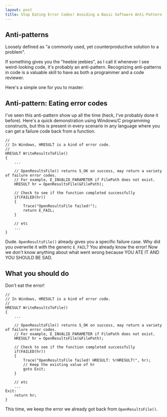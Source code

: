 ```yaml
---
layout: post
title: Stop Eating Error Codes! Avoiding a Basic Software Anti-Pattern
---
```


## Anti-patterns
Loosely defined as "a commonly used, yet counterproductive solution to a problem".

If something gives you the "heebie jeebies", as I call it whenever I see weird-looking code, it's probably an anti-pattern. Recognizing anti-patterns in code is a valuable skill to have as both a programmer and a code reviewer.

Here's a simple one for you to master:

## Anti-pattern: Eating error codes
I've seen this anti-pattern show up all the time (heck, I've probably done it before). Here's a quick demonstration using Windows/C programming constructs, but this is present in every scenario in any language where you can get a failure code back from a function.

```
//
// In Windows, HRESULT is a kind of error code.
// 
HRESULT WriteResultsToFile()
{
    ...

    // OpenResultsFile() returns S_OK on success, may return a variety of failure error codes.
    // For example, E_INVALID_PARAMETER if FilePath does not exist.
    HRESULT hr = OpenResultsFile(&FilePath);

    // Check to see if the function completed successfully
    if(FAILED(hr))
    {
        Trace("OpenResultsFile failed!");
        return E_FAIL;
    }

    // etc
    ...
}
```

Dude. `OpenResultsFile()` already gives you a specific failure case. Why did you overwrite it with the generic `E_FAIL`? You already know the error! Now we don't know anything about what went wrong because YOU ATE IT AND YOU SHOULD BE SAD.

## What you should do
Don't eat the error!

```
//
// In Windows, HRESULT is a kind of error code.
// 
HRESULT WriteResultsToFile()
{
    ...

    // OpenResultsFile() returns S_OK on success, may return a variety of failure error codes.
    // For example, E_INVALID_PARAMETER if FilePath does not exist.
    HRESULT hr = OpenResultsFile(&FilePath);

    // Check to see if the function completed successfully
    if(FAILED(hr))
    {
        Trace("OpenResultsFile failed! HRESULT: %!HRESULT!", hr);
        // Keep the existing value of hr
        goto Exit;
    }

    // etc
    ...
Exit:
    return hr;
}
```

This time, we keep the error we already got back from `OpenResultsFile()`.
